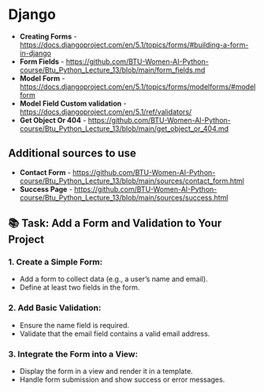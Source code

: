 # Django

- **Creating Forms** - https://docs.djangoproject.com/en/5.1/topics/forms/#building-a-form-in-django
- **Form Fields** - https://github.com/BTU-Women-AI-Python-course/Btu_Python_Lecture_13/blob/main/form_fields.md
- **Model Form** - https://docs.djangoproject.com/en/5.1/topics/forms/modelforms/#modelform
- **Model Field Custom validation** - https://docs.djangoproject.com/en/5.1/ref/validators/
- **Get Object Or 404** - https://github.com/BTU-Women-AI-Python-course/Btu_Python_Lecture_13/blob/main/get_object_or_404.md

## Additional sources to use

- **Contact Form** - https://github.com/BTU-Women-AI-Python-course/Btu_Python_Lecture_13/blob/main/sources/contact_form.html
- **Success Page** - https://github.com/BTU-Women-AI-Python-course/Btu_Python_Lecture_13/blob/main/sources/success.html

## 📚 Task: Add a Form and Validation to Your Project

### 1. Create a Simple Form:
- Add a form to collect data (e.g., a user’s name and email).
- Define at least two fields in the form.

### 2. Add Basic Validation:
- Ensure the name field is required.
- Validate that the email field contains a valid email address.

### 3. Integrate the Form into a View:
- Display the form in a view and render it in a template.
- Handle form submission and show success or error messages.
  
